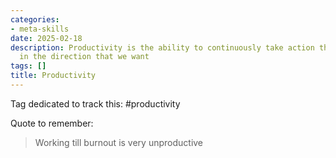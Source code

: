 ```yaml
---
categories:
- meta-skills
date: 2025-02-18
description: Productivity is the ability to continuously take action that moves us
  in the direction that we want
tags: []
title: Productivity
---
```


Tag dedicated to track this: #productivity 

Quote to remember:

> Working till burnout is very unproductive

